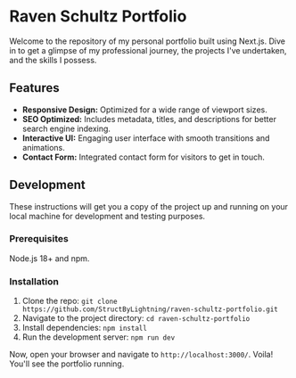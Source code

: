 # Raven Schultz Portfolio

Welcome to the repository of my personal portfolio built using Next.js. Dive in to get a glimpse of my professional journey, the projects I've undertaken, and the skills I possess.



## Features

- **Responsive Design:** Optimized for a wide range of viewport sizes.
- **SEO Optimized:** Includes metadata, titles, and descriptions for better search engine indexing.
- **Interactive UI:** Engaging user interface with smooth transitions and animations.
- **Contact Form:** Integrated contact form for visitors to get in touch.

## Development

These instructions will get you a copy of the project up and running on your local machine for development and testing purposes.



### Prerequisites

Node.js 18+ and npm.



### Installation

1. Clone the repo: `git clone https://github.com/StructByLightning/raven-schultz-portfolio.git`
2. Navigate to the project directory: `cd raven-schultz-portfolio`
3. Install dependencies: `npm install`
4. Run the development server: `npm run dev`

Now, open your browser and navigate to `http://localhost:3000/`. Voila! You'll see the portfolio running.